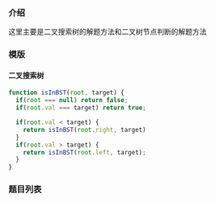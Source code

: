 ### 介绍
这里主要是二叉搜索树的解题方法和二叉树节点判断的解题方法

### 模版

#### 二叉搜索树
```js
function isInBST(root, target) {
  if(root === null) return false;
  if(root.val === target) return true;

  if(root.val < target) {
    return isInBST(root.right, target) 
  }
  if(root.val > target) {
    return isInBST(root.left, target);
  }
}
```


### 题目列表
